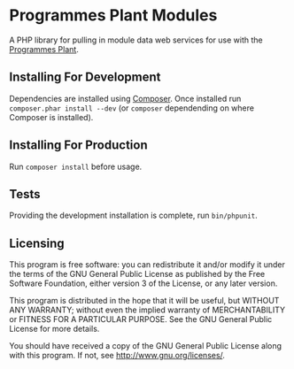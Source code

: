 # Programmes Plant Modules


A PHP library for pulling in module data web services for use with the [Programmes Plant](http://github.com/unikent/programmes-plant).


## Installing For Development

Dependencies are installed using [Composer](http://getcomposer.org/). Once installed run `composer.phar install --dev` (or `composer` dependending on where Composer is installed).


## Installing For Production

Run `composer install` before usage.

## Tests

Providing the development installation is complete, run `bin/phpunit`.

## Licensing

This program is free software: you can redistribute it and/or modify it under the terms of the GNU General Public License as published by the Free Software Foundation, either version 3 of the License, or any later version.

This program is distributed in the hope that it will be useful, but WITHOUT ANY WARRANTY; without even the implied warranty of MERCHANTABILITY or FITNESS FOR A PARTICULAR PURPOSE. See the GNU General Public License for more details.

You should have received a copy of the GNU General Public License along with this program. If not, see http://www.gnu.org/licenses/.
